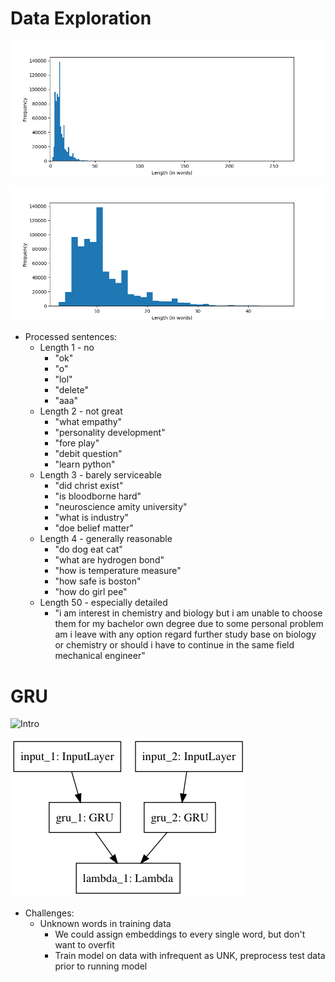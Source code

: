 # Data Exploration

![hist](https://github.com/CornellDataScience/DuQI/raw/master/images/gru_questions_clean_hist.png)

![zoomed](https://github.com/CornellDataScience/DuQI/raw/master/images/gru_questions_clean_hist_zoom.png)

* Processed sentences:
    * Length 1 - no
        * "ok"
        * "o"
        * "lol"
        * "delete"
        * "aaa"
    * Length 2 - not great
        * "what empathy"
        * "personality development"
        * "fore play"
        * "debit question"
        * "learn python"
    * Length 3 - barely serviceable
        * "did christ exist"
        * "is bloodborne hard"
        * "neuroscience amity university"
        * "what is industry"
        * "doe belief matter"
    * Length 4 - generally reasonable
        * "do dog eat cat"
        * "what are hydrogen bond"
        * "how is temperature measure"
        * "how safe is boston"
        * "how do girl pee"
    * Length 50 - especially detailed
        * "i am interest in chemistry and biology but i am unable to choose them for my bachelor 
        own degree due to some personal problem am i leave with any option regard further study
        base on biology or chemistry or should i have to continue in the same field mechanical
        engineer"

# GRU

![Intro](http://colah.github.io/posts/2015-08-Understanding-LSTMs/img/LSTM3-var-GRU.png)

![Model](https://github.com/CornellDataScience/DuQI/raw/master/images/gru_model.png)

* Challenges:
    * Unknown words in training data
        * We could assign embeddings to every single word, but don't want to overfit
        * Train model on data with infrequent as UNK, preprocess test data prior to running model